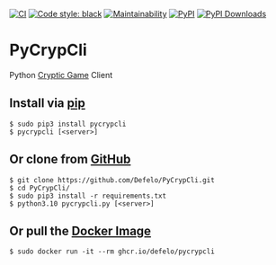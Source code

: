 <p>

  [![CI](https://github.com/Defelo/PyCrypCli/actions/workflows/ci.yml/badge.svg)](https://github.com/Defelo/PyCrypCli/actions/workflows/ci.yml)
  [![Code style: black](https://img.shields.io/badge/code%20style-black-000000.svg)](https://github.com/psf/black)
  [![Maintainability](https://api.codeclimate.com/v1/badges/87ffbaa8a2f8bdde057c/maintainability)](https://codeclimate.com/github/Defelo/PyCrypCli/maintainability)
  [![PyPI](https://badge.fury.io/py/PyCrypCli.svg)](https://pypi.org/project/PyCrypCli/)
  [![PyPI Downloads](https://img.shields.io/pypi/dm/pycrypcli.svg)](https://pypi.org/project/PyCrypCli/)

</p>


# PyCrypCli
Python [Cryptic Game](https://github.com/cryptic-game/cryptic) Client

## Install via [pip](https://pypi.org/project/PyCrypCli/)
```
$ sudo pip3 install pycrypcli
$ pycrypcli [<server>]
```

## Or clone from [GitHub](https://github.com/Defelo/PyCrypCli)
```
$ git clone https://github.com/Defelo/PyCrypCli.git
$ cd PyCrypCli/
$ sudo pip3 install -r requirements.txt
$ python3.10 pycrypcli.py [<server>]
```

## Or pull the [Docker Image](https://ghcr.io/defelo/pycrypcli)
```
$ sudo docker run -it --rm ghcr.io/defelo/pycrypcli
```
